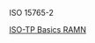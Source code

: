 ISO 15765-2

[ISO-TP Basics RAMN](https://ramn.readthedocs.io/en/latest/userguide/isotp_tutorial.html#iso-tp-basics)
